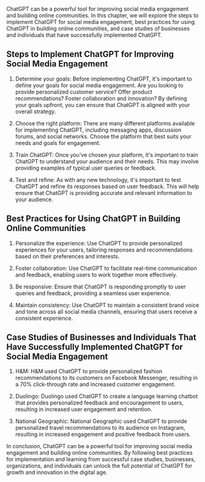 
ChatGPT can be a powerful tool for improving social media engagement and building online communities. In this chapter, we will explore the steps to implement ChatGPT for social media engagement, best practices for using ChatGPT in building online communities, and case studies of businesses and individuals that have successfully implemented ChatGPT.

Steps to Implement ChatGPT for Improving Social Media Engagement
----------------------------------------------------------------

1. Determine your goals: Before implementing ChatGPT, it's important to define your goals for social media engagement. Are you looking to provide personalized customer service? Offer product recommendations? Foster collaboration and innovation? By defining your goals upfront, you can ensure that ChatGPT is aligned with your overall strategy.

2. Choose the right platform: There are many different platforms available for implementing ChatGPT, including messaging apps, discussion forums, and social networks. Choose the platform that best suits your needs and goals for engagement.

3. Train ChatGPT: Once you've chosen your platform, it's important to train ChatGPT to understand your audience and their needs. This may involve providing examples of typical user queries or feedback.

4. Test and refine: As with any new technology, it's important to test ChatGPT and refine its responses based on user feedback. This will help ensure that ChatGPT is providing accurate and relevant information to your audience.

Best Practices for Using ChatGPT in Building Online Communities
---------------------------------------------------------------

1. Personalize the experience: Use ChatGPT to provide personalized experiences for your users, tailoring responses and recommendations based on their preferences and interests.

2. Foster collaboration: Use ChatGPT to facilitate real-time communication and feedback, enabling users to work together more effectively.

3. Be responsive: Ensure that ChatGPT is responding promptly to user queries and feedback, providing a seamless user experience.

4. Maintain consistency: Use ChatGPT to maintain a consistent brand voice and tone across all social media channels, ensuring that users receive a consistent experience.

Case Studies of Businesses and Individuals That Have Successfully Implemented ChatGPT for Social Media Engagement
-----------------------------------------------------------------------------------------------------------------

1. H\&M: H\&M used ChatGPT to provide personalized fashion recommendations to its customers on Facebook Messenger, resulting in a 70% click-through rate and increased customer engagement.

2. Duolingo: Duolingo used ChatGPT to create a language learning chatbot that provides personalized feedback and encouragement to users, resulting in increased user engagement and retention.

3. National Geographic: National Geographic used ChatGPT to provide personalized travel recommendations to its audience on Instagram, resulting in increased engagement and positive feedback from users.

In conclusion, ChatGPT can be a powerful tool for improving social media engagement and building online communities. By following best practices for implementation and learning from successful case studies, businesses, organizations, and individuals can unlock the full potential of ChatGPT for growth and innovation in the digital age.
